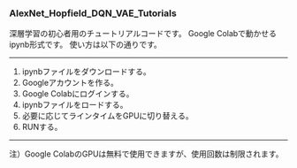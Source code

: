 ### AlexNet_Hopfield_DQN_VAE_Tutorials
深層学習の初心者用のチュートリアルコードです。
Google Colabで動かせるipynb形式です。
使い方は以下の通りです。

------------

1. ipynbファイルをダウンロードする。
2. Googleアカウントを作る。
3. Google Colabにログインする。
4. ipynbファイルをロードする。
5. 必要に応じてラインタイムをGPUに切り替える。
6. RUNする。

------------

注）Google ColabのGPUは無料で使用できますが、使用回数は制限されます。

